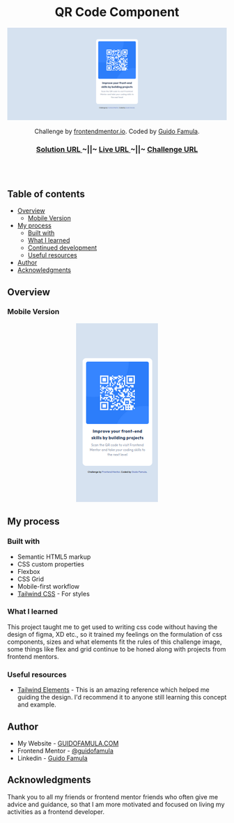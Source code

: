 <h1 align="center">QR Code Component</h1>

<img src="./src/assets/screenshots/qr-components-desktop.png" ></img>

<div align="center">
   Challenge by  <a href="https://www.frontendmentor.io?ref=challenge" target="_blank">frontendmentor.io</a>. Coded by <a href="https://guidofamula.com">Guido Famula</a>.
</div>

<div align="center">
  <h3>
    <a href="https://www.frontendmentor.io/solutions/qr-code-component-q6EKvkLntv" color="white">
      Solution URL
    </a>
  <span> ~||~ </span>    <a href="https://guidofamula.github.io/qr-code-component-solution-frontendmentor/">
      Live URL
    </a>
  <span> ~||~ </span>    <a href="https://www.frontendmentor.io/challenges/qr-code-component-iux_sIO_H">
      Challenge URL
    </a>
  </h3>
</div>

<br/>
<br/>

## Table of contents

- [Overview](#overview)
  - [Mobile Version](#mobile-version)
- [My process](#my-process)
  - [Built with](#built-with)
  - [What I learned](#what-i-learned)
  - [Continued development](#continued-development)
  - [Useful resources](#useful-resources)
- [Author](#author)
- [Acknowledgments](#acknowledgments)

## Overview

### Mobile Version

<div align="center">
<img src="./src/assets/screenshots/qr-components-mobile.png" ></img>
</div>

## My process

### Built with

- Semantic HTML5 markup
- CSS custom properties
- Flexbox
- CSS Grid
- Mobile-first workflow
- [Tailwind CSS](https://tailwindcss.com/) - For styles

### What I learned

This project taught me to get used to writing css code without having the design of figma, XD etc., so it trained my feelings on the formulation of css components, sizes and what elements fit the rules of this challenge image, some things like flex and grid continue to be honed along with projects from frontend mentors.

### Useful resources

- [Tailwind Elements](https://tailwind-elements.com) - This is an amazing reference which helped me guiding the design. I'd recommend it to anyone still learning this concept and example.

## Author

- My Website - [GUIDOFAMULA.COM](https://guidofamula.com)
- Frontend Mentor - [@guidofamula](https://www.frontendmentor.io/profile/guidofamula)
- Linkedin - [Guido Famula](https://www.linkedin.com/in/guido-famula/)

## Acknowledgments

Thank you to all my friends or frontend mentor friends who often give me advice and guidance, so that I am more motivated and focused on living my activities as a frontend developer.

